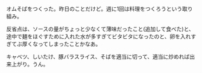オムそばをつくった。昨日のことだけど。週に1回は料理をつくろうという取り組み。

反省点は、ソースの量がちょっと少なくて薄味だったこと(追加して食べた)と、途中で麺をほぐすために入れた水が多すぎてビタビタになったのと、卵を入れすぎてぶ厚くなってしまったことかなあ。

キャベツ、しいたけ、豚バラスライス、そばを適当に切って、適当に炒めれば出来上がり。うん。
